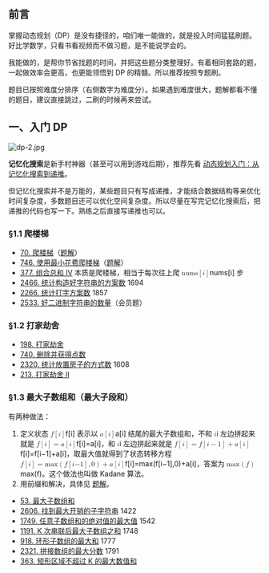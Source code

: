 


## 前言

掌握动态规划（DP）是没有捷径的，咱们唯一能做的，就是投入时间猛猛刷题。好比学数学，只看书看视频而不做习题，是不能说学会的。

我能做的，是帮你节省找题的时间，并把这些题分类整理好。有着相同套路的题，一起做效率会更高，也更能领悟到 DP 的精髓。所以推荐按照专题刷。

题目已按照难度分排序（右侧数字为难度分）。如果遇到难度很大，题解都看不懂的题目，建议直接跳过，二刷的时候再来尝试。

## 一、入门 DP

![dp-2.jpg](https://pic.leetcode.cn/1710769845-JRnIfA-dp-2.jpg)

**记忆化搜索**是新手村神器（甚至可以用到游戏后期），推荐先看 [动态规划入门：从记忆化搜索到递推](https://leetcode.cn/link/?target=https://www.bilibili.com/video/BV1Xj411K7oF/)。

但记忆化搜索并不是万能的，某些题目只有写成递推，才能结合数据结构等来优化时间复杂度，多数题目还可以优化空间复杂度。所以尽量在写完记忆化搜索后，把递推的代码也写一下。熟练之后直接写递推也可以。

### §1.1 爬楼梯

* [70\. 爬楼梯](https://leetcode.cn/problems/climbing-stairs/)（[题解](https://leetcode.cn/problems/climbing-stairs/solution/jiao-ni-yi-bu-bu-si-kao-dong-tai-gui-hua-7zm1/)）
* [746\. 使用最小花费爬楼梯](https://leetcode.cn/problems/min-cost-climbing-stairs/)（[题解](https://leetcode.cn/problems/min-cost-climbing-stairs/solution/jiao-ni-yi-bu-bu-si-kao-dong-tai-gui-hua-j99e/)）
* [377\. 组合总和 Ⅳ](https://leetcode.cn/problems/combination-sum-iv/) 本质是爬楼梯，相当于每次往上爬 <math><semantics><mrow><mtext>nums</mtext><mo>\[</mo><mi>i</mi><mo>\]</mo></mrow><annotation>\\textit{nums}\[i\]</annotation></semantics></math>nums\[i\] 步
* [2466\. 统计构造好字符串的方案数](https://leetcode.cn/problems/count-ways-to-build-good-strings/) 1694
* [2266\. 统计打字方案数](https://leetcode.cn/problems/count-number-of-texts/) 1857
* [2533\. 好二进制字符串的数量](https://leetcode.cn/problems/number-of-good-binary-strings/)（会员题）

### §1.2 打家劫舍

* [198\. 打家劫舍](https://leetcode.cn/problems/house-robber/)
* [740\. 删除并获得点数](https://leetcode.cn/problems/delete-and-earn/)
* [2320\. 统计放置房子的方式数](https://leetcode.cn/problems/count-number-of-ways-to-place-houses/) 1608
* [213\. 打家劫舍 II](https://leetcode.cn/problems/house-robber-ii/)

### §1.3 最大子数组和（最大子段和）

有两种做法：

1. 定义状态 <math><semantics><mrow><mi>f</mi><mo>\[</mo><mi>i</mi><mo>\]</mo></mrow><annotation>f\[i\]</annotation></semantics></math>f\[i\] 表示以 <math><semantics><mrow><mi>a</mi><mo>\[</mo><mi>i</mi><mo>\]</mo></mrow><annotation>a\[i\]</annotation></semantics></math>a\[i\] 结尾的最大子数组和，不和 <math><semantics><mrow><mi>i</mi></mrow><annotation>i</annotation></semantics></math>i 左边拼起来就是 <math><semantics><mrow><mi>f</mi><mo>\[</mo><mi>i</mi><mo>\]</mo><mo>\=</mo><mi>a</mi><mo>\[</mo><mi>i</mi><mo>\]</mo></mrow><annotation>f\[i\]=a\[i\]</annotation></semantics></math>f\[i\]\=a\[i\]，和 <math><semantics><mrow><mi>i</mi></mrow><annotation>i</annotation></semantics></math>i 左边拼起来就是 <math><semantics><mrow><mi>f</mi><mo>\[</mo><mi>i</mi><mo>\]</mo><mo>\=</mo><mi>f</mi><mo>\[</mo><mi>i</mi><mo>−</mo><mn>1</mn><mo>\]</mo><mo>+</mo><mi>a</mi><mo>\[</mo><mi>i</mi><mo>\]</mo></mrow><annotation>f\[i\]=f\[i-1\]+a\[i\]</annotation></semantics></math>f\[i\]\=f\[i−1\]+a\[i\]，取最大值就得到了状态转移方程 <math><semantics><mrow><mi>f</mi><mo>\[</mo><mi>i</mi><mo>\]</mo><mo>\=</mo><mi>max</mi><mo>⁡</mo><mo>(</mo><mi>f</mi><mo>\[</mo><mi>i</mi><mtext>−</mtext><mn>1</mn><mo>\]</mo><mo>,</mo><mn>0</mn><mo>)</mo><mo>+</mo><mi>a</mi><mo>\[</mo><mi>i</mi><mo>\]</mo></mrow><annotation>f\[i\]=\\max(f\[i−1\],0)+a\[i\]</annotation></semantics></math>f\[i\]\=max(f\[i−1\],0)+a\[i\]，答案为 <math><semantics><mrow><mi>max</mi><mo>⁡</mo><mo>(</mo><mi>f</mi><mo>)</mo></mrow><annotation>\\max(f)</annotation></semantics></math>max(f)。这个做法也叫做 Kadane 算法。
2. 用前缀和解决，具体见 [题解](https://leetcode.cn/problems/maximum-subarray/solution/qian-zhui-he-zuo-fa-ben-zhi-shi-mai-mai-abu71/)。

* [53\. 最大子数组和](https://leetcode.cn/problems/maximum-subarray/)
* [2606\. 找到最大开销的子字符串](https://leetcode.cn/problems/find-the-substring-with-maximum-cost/) 1422
* [1749\. 任意子数组和的绝对值的最大值](https://leetcode.cn/problems/maximum-absolute-sum-of-any-subarray/) 1542
* [1191\. K 次串联后最大子数组之和](https://leetcode.cn/problems/k-concatenation-maximum-sum/) 1748
* [918\. 环形子数组的最大和](https://leetcode.cn/problems/maximum-sum-circular-subarray/) 1777
* [2321\. 拼接数组的最大分数](https://leetcode.cn/problems/maximum-score-of-spliced-array/) 1791
* [363\. 矩形区域不超过 K 的最大数值和](https://leetcode.cn/problems/max-sum-of-rectangle-no-larger-than-k/)

